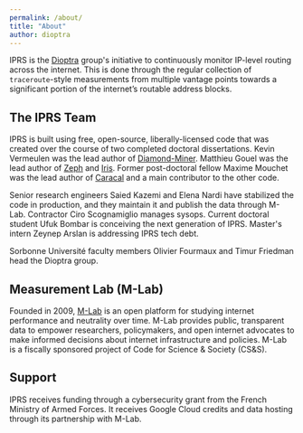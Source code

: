 ```yaml
---
permalink: /about/
title: "About"
author: dioptra
---
```


IPRS is the [Dioptra](https://dioptra.io) group's initiative to continuously monitor IP-level routing across the internet. 
This is done through the regular collection of `traceroute`-style measurements from multiple vantage points towards a significant portion of the internet’s routable address blocks.

## The IPRS Team

IPRS is built using free, open-source, liberally-licensed code that was created over the course of two completed doctoral dissertations. 
Kevin Vermeulen was the lead author of [Diamond-Miner](https://github.com/dioptra-io/diamond-miner). 
Matthieu Gouel was the lead author of [Zeph](https://github.com/dioptra-io/zeph) and [Iris](https://github.com/dioptra-io/iris). 
Former post-doctoral fellow Maxime Mouchet was the lead author of [Caracal](https://github.com/dioptra-io/caracal) and a main contributor to the other code.

Senior research engineers Saied Kazemi and Elena Nardi have stabilized the code in production, and they maintain it and publish the data through M-Lab.
Contractor Ciro Scognamiglio manages sysops.
Current doctoral student Ufuk Bombar is conceiving the next generation of IPRS.
Master's intern Zeynep Arslan is addressing IPRS tech debt.

Sorbonne Université faculty members Olivier Fourmaux and Timur Friedman head the Dioptra group.

## Measurement Lab (M-Lab)

Founded in 2009, [M-Lab](https://www.measurementlab.net/) is an open platform for studying internet performance and neutrality over time.
M-Lab provides public, transparent data to empower researchers, policymakers, and open internet advocates to make informed decisions about internet infrastructure and policies. 
M-Lab is a fiscally sponsored project of Code for Science & Society (CS&S).

## Support

 IPRS receives funding through a cybersecurity grant from the French Ministry of Armed Forces. 
 It receives Google Cloud credits and data hosting through its partnership with M-Lab.
